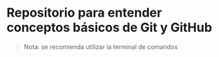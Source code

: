 # Repositorio para entender conceptos básicos de Git y GitHub

> Nota: se recomienda utilizar la terminal de comandos